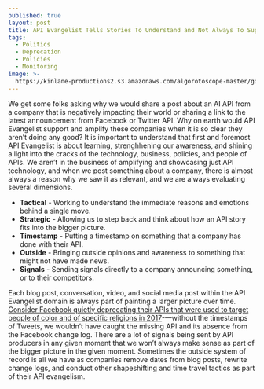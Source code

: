 ```yaml
---
published: true
layout: post
title: API Evangelist Tells Stories To Understand and Not Always To Support
tags:
  - Politics
  - Deprecation
  - Policies
  - Monitoring
image: >-
  https://kinlane-productions2.s3.amazonaws.com/algorotoscope-master/gone-with-the-wind-eeob-white-house.jpg
---
```

We get some folks asking why we would share a post about an AI API from a company that is negatively impacting their world or sharing a link to the latest announcement from Facebook or Twitter API. Why on earth would API Evangelist support and amplify these companies when it is so clear they aren’t doing any good? It is important to understand that first and foremost API Evangelist is about learning, strenghhening our awareness, and shining a light into the cracks of the technology, business, policies, and people of APIs. We aren’t  in the business of amplifying and showcasing just API technology, and when we post something about a company, there is almost always a reason why we saw it as relevant, and we are always evaluating several dimensions.

- **Tactical** - Working to understand the immediate reasons and emotions behind a single move.
- **Strategic** - Allowing us to step back and think about how an API story fits into the bigger picture.
- **Timestamp** - Putting a timestamp on something that a company has done with their API.
- **Outside** - Bringing outside opinions and awareness to something that might not have made news.
- **Signals** - Sending signals directly to a company announcing something, or to their competitors.

Each blog post, conversation, video, and social media post within the API Evangelist domain is always part of painting a larger picture over time. [Consider Facebook quietly deprecating their APIs that were used to target people of color and of specific religions in 2017](https://apievangelist.com/2017/12/04/facebook-quietly-deprecates-the-audience-insight-api-used-to-automate-targeting-during-the-election/)-—without the timestamps of Tweets, we wouldn’t have caught the missing API and its absence from the Facebook change log. There are a lot of signals being sent by API producers in any given moment that we won’t always make sense as part of the bigger picture in the given  moment. Sometimes the outside system of record is all we have as companies remove dates from blog posts, rewrite change logs, and conduct other shapeshifting and time travel tactics as part of their API evangelism. 


